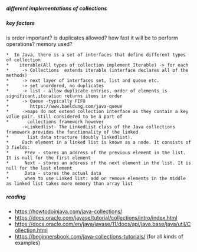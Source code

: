 
##### different implementations of collections
##### key factors
is order important? is duplicates allowed? how fast it will be to perform operations?
memory used?
```
*  In Java, there is a set of interfaces that define different types of collection
*    iterable(All types of collection implement Iterable) -> for each
*     -> Collections  extends iterable (interface declares all of the methods)
*     -> next layer of interfaces set, list and queue etc.
*     -> set unordered, no duplicates
*     -> list - allow duplicate entries, order of elements is significant,iteration returns items in order
*     -> Queue -typically FIFO
*        https://www.baeldung.com/java-queue
*     ->maps do not extend collection interface as they contain a key value pair. still considered to be a part of
*       collections framework however
      ->Linkedlist- The LinkedList class of the Java collections framework provides the functionality of the linked
*       list data structure (doubly linkedlist).
*     Each element in a linked list is known as a node. It consists of 3 fields:
*      Prev - stores an address of the previous element in the list. It is null for the first element
*      Next - stores an address of the next element in the list. It is null for the last element
*      Data - stores the actual data
*      when to use Linked list: add or remove elements in the middle as linked list takes more memory than array list
```
##### reading
* https://howtodoinjava.com/java-collections/
* https://docs.oracle.com/javase/tutorial/collections/intro/index.html
* https://docs.oracle.com/en/java/javase/11/docs/api/java.base/java/util/Collection.html
* https://beginnersbook.com/java-collections-tutorials/ (for all kinds of examples)